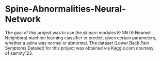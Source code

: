 # Spine-Abnormalities-Neural-Network
The goal of this project was to use the sklearn modules K-NN (K-Nearest Neighbors) machine learning classifier to predict, given certain parameters, whether a spine was normal or abnormal. The dataset (Lower Back Pain Symptoms Dataset) for this project was obtained via Kaggle.com courtesy of sammy123.
